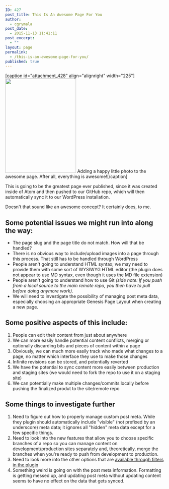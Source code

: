 ```yaml
---
ID: 427
post_title: This Is An Awesome Page For You
author:
  - cgrymala
post_date:
  - 2015-11-13 11:41:11
post_excerpt:
  - ""
layout: page
permalink:
  - /this-is-an-awesome-page-for-you/
published: true
---
```

[caption id="attachment_428" align="alignright" width="225"]<img class="size-medium wp-image-428" src="http://umwwebmaster.staging.wpengine.com/wp-content/uploads/2015/11/5589665399_5d67bc6484_o-225x300.jpg" alt="" width="225" height="300" /> Adding a happy little photo to the awesome page. After all, everything is awesome![/caption]

This is going to be the greatest page ever published, since it was created inside of Atom and then pushed to our GitHub repo, which will then automatically sync it to our WordPress installation.

Doesn't that sound like an awesome concept? It certainly does, to me.<!--more-->
<h2>Some potential issues we might run into along the way:</h2>
<ul>
	<li>The page slug and the page title do not match. How will that be handled?</li>
	<li>There is no obvious way to include/upload images into a page through this process. That still has to be handled through WordPress</li>
	<li>People aren't going to understand HTML syntax; we may need to provide them with some sort of WYSIWYG HTML editor (the plugin does not appear to use MD syntax, even though it uses the MD file extension)</li>
	<li>People aren't going to understand how to use Git <em>(side note: If you push from a local source to the main remote repo, you then have to pull before doing anymore work)</em>.</li>
	<li>We will need to investigate the possibility of managing post meta data, especially choosing an appropriate Genesis Page Layout when creating a new page.</li>
</ul>
<h2>Some positive aspects of this include:</h2>
<ol>
	<li>People can edit their content from just about anywhere</li>
	<li>We can more easily handle potential content conflicts, merging or optionally discarding bits and pieces of content within a page</li>
	<li>Obviously, we can much more easily track who made what changes to a page, no matter which interface they use to make those changes</li>
	<li>Infinite revisions can be stored, and potentially reverted</li>
	<li>We have the potential to sync content more easily between production and staging sites (we would need to fork the repo to use it on a staging site)</li>
	<li>We can potentially make multiple changes/commits locally before pushing the finalized produt to the site/remote repo</li>
</ol>
<h2>Some things to investigate further</h2>
<ol>
	<li>Need to figure out how to properly manage custom post meta. While they plugin should automatically include "visible" (not prefixed by an underscore) meta data; it ignores all "hidden" meta data except for a few specific things.</li>
	<li>Need to look into the new features that allow you to choose specific branches of a repo so you can manage content on development/production sites separately and, theoretically, merge the branches when you're ready to push from development to production.</li>
	<li>Need to look more into the other options that are <a href="https://github.com/mAAdhaTTah/wordpress-github-sync/wiki/Customizing-WordPress-GitHub-Sync-with-Filters">available through filters in the plugin</a></li>
	<li>Something weird is going on with the post meta information. Formatting is getting messed up, and updating post meta without updating content seems to have no effect on the data that gets synced.</li>
</ol>